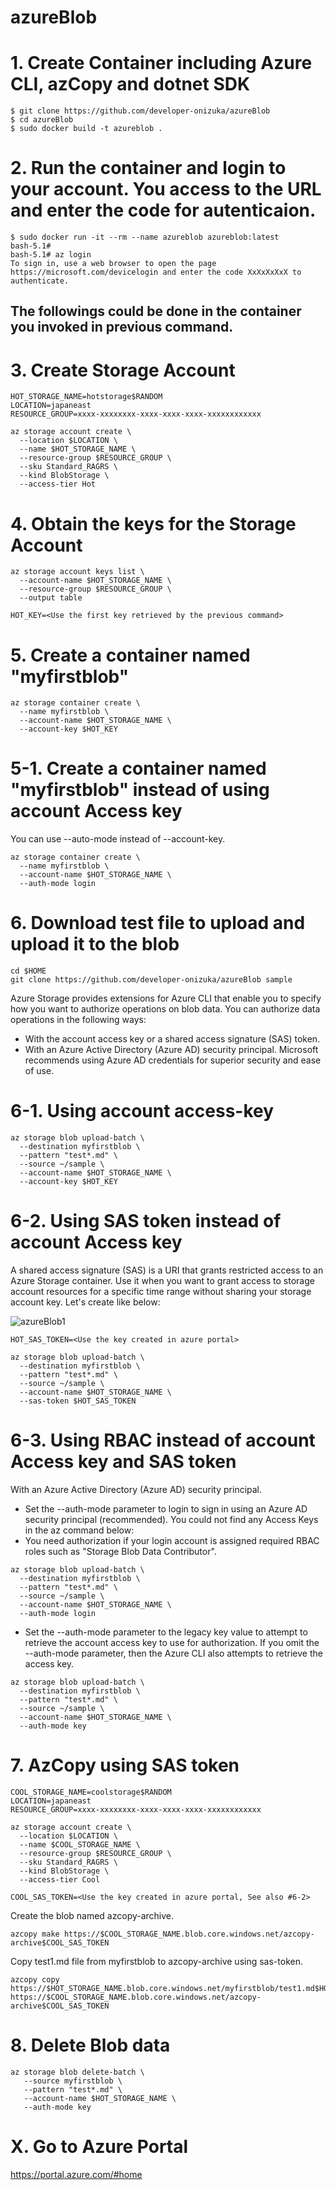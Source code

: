 # azureBlob

# 1. Create Container including Azure CLI, azCopy and dotnet SDK
```
$ git clone https://github.com/developer-onizuka/azureBlob
$ cd azureBlob
$ sudo docker build -t azureblob .
```

# 2. Run the container and login to your account. You access to the URL and enter the code for autenticaion.
```
$ sudo docker run -it --rm --name azureblob azureblob:latest
bash-5.1# 
bash-5.1# az login
To sign in, use a web browser to open the page https://microsoft.com/devicelogin and enter the code XxXxXxXxX to authenticate.
```

The followings could be done in the container you invoked in previous command.
---

# 3. Create Storage Account
```
HOT_STORAGE_NAME=hotstorage$RANDOM
LOCATION=japaneast
RESOURCE_GROUP=xxxx-xxxxxxxx-xxxx-xxxx-xxxx-xxxxxxxxxxxx
```
```
az storage account create \
  --location $LOCATION \
  --name $HOT_STORAGE_NAME \
  --resource-group $RESOURCE_GROUP \
  --sku Standard_RAGRS \
  --kind BlobStorage \
  --access-tier Hot
```

# 4. Obtain the keys for the Storage Account
```
az storage account keys list \
  --account-name $HOT_STORAGE_NAME \
  --resource-group $RESOURCE_GROUP \
  --output table
```
```
HOT_KEY=<Use the first key retrieved by the previous command>
```

# 5. Create a container named "myfirstblob"
```
az storage container create \
  --name myfirstblob \
  --account-name $HOT_STORAGE_NAME \
  --account-key $HOT_KEY
```

# 5-1. Create a container named "myfirstblob" instead of using account Access key
You can use --auto-mode instead of --account-key.
```
az storage container create \
  --name myfirstblob \
  --account-name $HOT_STORAGE_NAME \
  --auth-mode login
```

# 6. Download test file to upload and upload it to the blob
```
cd $HOME
git clone https://github.com/developer-onizuka/azureBlob sample
```

Azure Storage provides extensions for Azure CLI that enable you to specify how you want to authorize operations on blob data. You can authorize data operations in the following ways:

- With the account access key or a shared access signature (SAS) token.
- With an Azure Active Directory (Azure AD) security principal. Microsoft recommends using Azure AD credentials for superior security and ease of use.

# 6-1. Using account access-key
```
az storage blob upload-batch \
  --destination myfirstblob \
  --pattern "test*.md" \
  --source ~/sample \
  --account-name $HOT_STORAGE_NAME \
  --account-key $HOT_KEY
```

# 6-2. Using SAS token instead of account Access key
A shared access signature (SAS) is a URI that grants restricted access to an Azure Storage container. Use it when you want to grant access to storage account resources for a specific time range without sharing your storage account key. Let's create like below:

![azureBlob1](https://github.com/developer-onizuka/azureBlob/blob/master/azureBlob1.png)

```
HOT_SAS_TOKEN=<Use the key created in azure portal>
```
```
az storage blob upload-batch \
  --destination myfirstblob \
  --pattern "test*.md" \
  --source ~/sample \
  --account-name $HOT_STORAGE_NAME \
  --sas-token $HOT_SAS_TOKEN
```

# 6-3. Using RBAC instead of account Access key and SAS token
With an Azure Active Directory (Azure AD) security principal.

- Set the --auth-mode parameter to login to sign in using an Azure AD security principal (recommended). You could not find any Access Keys in the az command below:
- You need authorization if your login account is assigned required RBAC roles such as "Storage Blob Data Contributor".
```
az storage blob upload-batch \
  --destination myfirstblob \
  --pattern "test*.md" \
  --source ~/sample \
  --account-name $HOT_STORAGE_NAME \
  --auth-mode login
```

- Set the --auth-mode parameter to the legacy key value to attempt to retrieve the account access key to use for authorization. If you omit the --auth-mode parameter, then the Azure CLI also attempts to retrieve the access key.
```
az storage blob upload-batch \
  --destination myfirstblob \
  --pattern "test*.md" \
  --source ~/sample \
  --account-name $HOT_STORAGE_NAME \
  --auth-mode key
```

# 7. AzCopy using SAS token
```
COOL_STORAGE_NAME=coolstorage$RANDOM
LOCATION=japaneast
RESOURCE_GROUP=xxxx-xxxxxxxx-xxxx-xxxx-xxxx-xxxxxxxxxxxx
```
```
az storage account create \
  --location $LOCATION \
  --name $COOL_STORAGE_NAME \
  --resource-group $RESOURCE_GROUP \
  --sku Standard_RAGRS \
  --kind BlobStorage \
  --access-tier Cool
```
```
COOL_SAS_TOKEN=<Use the key created in azure portal, See also #6-2>
```

Create the blob named azcopy-archive.
```
azcopy make https://$COOL_STORAGE_NAME.blob.core.windows.net/azcopy-archive$COOL_SAS_TOKEN
```

Copy test1.md file from myfirstblob to azcopy-archive using sas-token.
```
azcopy copy https://$HOT_STORAGE_NAME.blob.core.windows.net/myfirstblob/test1.md$HOT_SAS_TOKEN https://$COOL_STORAGE_NAME.blob.core.windows.net/azcopy-archive$COOL_SAS_TOKEN
```


# 8. Delete Blob data
```
az storage blob delete-batch \
   --source myfirstblob \
   --pattern "test*.md" \
   --account-name $HOT_STORAGE_NAME \
   --auth-mode key
```

# X. Go to Azure Portal
https://portal.azure.com/#home

